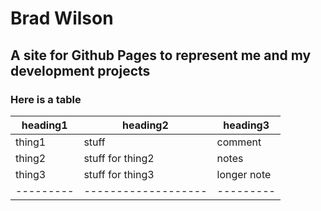 # Brad Wilson

## A site for Github Pages to represent me and my development projects

### Here is a table
heading1 | heading2          | heading3
---------|-------------------|---------
thing1   | stuff             | comment
thing2   | stuff for thing2  | notes
thing3   | stuff for thing3  | longer note
---------|-------------------|---------
